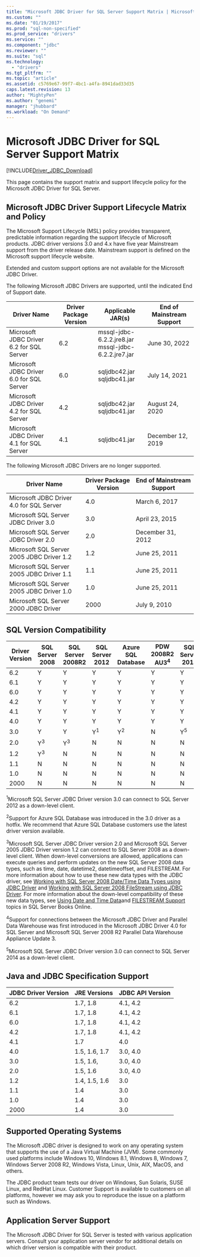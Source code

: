 ```yaml
---
title: "Microsoft JDBC Driver for SQL Server Support Matrix | Microsoft Docs"
ms.custom: ""
ms.date: "01/19/2017"
ms.prod: "sql-non-specified"
ms.prod_service: "drivers"
ms.service: ""
ms.component: "jdbc"
ms.reviewer: ""
ms.suite: "sql"
ms.technology: 
  - "drivers"
ms.tgt_pltfrm: ""
ms.topic: "article"
ms.assetid: c5769e67-99f7-4bc1-a4fa-8941dad33d35
caps.latest.revision: 13
author: "MightyPen"
ms.author: "genemi"
manager: "jhubbard"
ms.workload: "On Demand"
---
```

# Microsoft JDBC Driver for SQL Server Support Matrix
[!INCLUDE[Driver_JDBC_Download](../../includes/driver_jdbc_download.md)]

  This page contains the support matrix and support lifecycle policy for the Microsoft JDBC Driver for SQL Server.  
  
## Microsoft JDBC Driver Support Lifecycle Matrix and Policy  
 The Microsoft Support Lifecycle (MSL) policy provides transparent, predictable information regarding the support lifecycle of Microsoft products. JDBC driver versions 3.0 and 4.x have five year Mainstream support from the driver release date. Mainstream support is defined on the  Microsoft support lifecycle website.  
  
 Extended and custom support options are not available for the Microsoft JDBC Driver.  
    
 The following Microsoft JDBC Drivers are supported, until the indicated End of Support date.  
  
|Driver Name|Driver Package Version|Applicable JAR(s)|End of Mainstream Support|
|-|-|-|-|  
|Microsoft JDBC Driver 6.2 for SQL Server|6.2|mssql-jdbc-6.2.2.jre8.jar<br> mssql-jdbc-6.2.2.jre7.jar|June 30, 2022|    
|Microsoft JDBC Driver 6.0 for SQL Server|6.0|sqljdbc42.jar<br>sqljdbc41.jar|July 14, 2021|    
|Microsoft JDBC Driver 4.2 for SQL Server|4.2|sqljdbc42.jar<br>sqljdbc41.jar|August 24, 2020|  
|Microsoft JDBC Driver 4.1 for SQL Server|4.1|sqljdbc41.jar|December 12, 2019|  
  
 The following Microsoft JDBC Drivers are no longer supported.  
 
|Driver Name|Driver Package Version|End of Mainstream Support|  
|-|-|-|
|Microsoft JDBC Driver 4.0 for SQL Server|4.0|March 6, 2017|  
|Microsoft SQL Server JDBC Driver 3.0|3.0|April 23, 2015|  
|Microsoft SQL Server JDBC Driver 2.0|2.0|December 31, 2012|  
|Microsoft SQL Server 2005 JDBC Driver 1.2|1.2|June 25, 2011|  
|Microsoft SQL Server 2005 JDBC Driver 1.1|1.1|June 25, 2011|  
|Microsoft SQL Server 2005 JDBC Driver 1.0|1.0|June 25, 2011|  
|Microsoft SQL Server 2000 JDBC Driver|2000|July 9, 2010|  
  
## SQL Version Compatibility  
  
|Driver Version|SQL Server 2008|SQL Server 2008R2|SQL Server 2012|Azure SQL Database|PDW 2008R2 AU3<sup>4</sup>|SQL Server 2014|SQL Server 2016|SQL Server 2017|  
|-|-|-|-|-|-|-|-|-| 
|6.2|Y|Y|Y|Y|Y|Y|Y|Y|  
|6.1|Y|Y|Y|Y|Y|Y|Y|N|  
|6.0|Y|Y|Y|Y|Y|Y|Y|N|  
|4.2|Y|Y|Y|Y|Y|Y|Y|N|  
|4.1|Y|Y|Y|Y|Y|Y|Y|N|  
|4.0|Y|Y|Y|Y|Y|Y|Y|N|  
|3.0|Y|Y|Y<sup>1</sup>|Y<sup>2</sup>|N|Y<sup>5</sup>|N|N|  
|2.0|Y<sup>3</sup>|Y<sup>3</sup>|N|N|N|N|N|N|  
|1.2|Y<sup>3</sup>|N|N|N|N|N|N|N|  
|1.1|N|N|N|N|N|N|N|N|  
|1.0|N|N|N|N|N|N|N|N|  
|2000|N|N|N|N|N|N|N|N|  
  
 <sup>1</sup>Microsoft SQL Server JDBC Driver version 3.0 can connect to SQL Server 2012 as a down-level client.  
  
 <sup>2</sup>Support for Azure SQL Database was introduced in the 3.0 driver as a hotfix. We recommend that Azure SQL Database customers use the latest driver version available.  
  
 <sup>3</sup>Microsoft SQL Server JDBC Driver version 2.0 and Microsoft SQL Server 2005 JDBC Driver version 1.2 can connect to SQL Server 2008 as a down-level client. When down-level conversions are allowed, applications can execute queries and perform updates on the new SQL Server 2008 data types, such as time, date, datetime2, datetimeoffset, and FILESTREAM. For more information about how to use these new data types with the JDBC driver, see  [Working with SQL Server 2008 Date/Time Data Types using JDBC Driver](http://go.microsoft.com/fwlink/?LinkId=145198) and  [Working with SQL Server 2008 FileStream using JDBC Driver](http://go.microsoft.com/fwlink/?LinkId=145199). For more information about the down-level compatibility of these new data types, see  [Using Date and Time Data](http://go.microsoft.com/fwlink/?LinkId=145211)and  [FILESTREAM Support](http://go.microsoft.com/fwlink/?LinkId=145212) topics in SQL Server Books Online.  
  
 <sup>4</sup>Support for connections between the Microsoft JDBC Driver and Parallel Data Warehouse was first introduced in the Microsoft JDBC Driver 4.0 for SQL Server and Microsoft SQL Server 2008 R2 Parallel Data Warehouse Appliance Update 3.  
  
 <sup>5</sup>Microsoft SQL Server JDBC Driver version 3.0 can connect to SQL Server 2014 as a down-level client.  
  
## Java and JDBC Specification Support  
  
|JDBC Driver Version|JRE Versions|JDBC API Version| 
|-|-|-|  
|6.2|1.7, 1.8|4.1, 4.2|  
|6.1|1.7, 1.8|4.1, 4.2|  
|6.0|1.7, 1.8|4.1, 4.2|  
|4.2|1.7, 1.8|4.1, 4.2|  
|4.1|1.7|4.0|  
|4.0|1.5, 1.6, 1.7|3.0, 4.0|  
|3.0|1.5, 1.6,|3.0, 4.0|  
|2.0|1.5, 1.6|3.0, 4.0|  
|1.2|1.4, 1.5, 1.6|3.0|  
|1.1|1.4|3.0|  
|1.0|1.4|3.0|  
|2000|1.4|3.0|  
  
## Supported Operating Systems  
 The Microsoft JDBC driver is designed to work on any operating system that supports the use of a Java Virtual Machine (JVM). Some commonly used platforms include Windows 10, Windows 8.1, Windows 8, Windows 7, Windows Server 2008 R2, Windows Vista, Linux, Unix, AIX, MacOS, and others.  
  
 The JDBC product team tests our driver on Windows, Sun Solaris, SUSE Linux, and RedHat Linux.  Customer Support is available to customers on all platforms, however we may ask you to reproduce the issue on a platform such as Windows.  
  
## Application Server Support  
 The Microsoft JDBC Driver for SQL Server is tested with various application servers.  Consult your application server vendor for additional details on which driver version is compatible with their product.  
  
  
